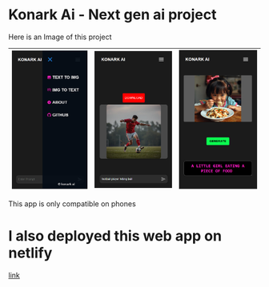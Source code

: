 # Konark Ai - Next gen ai project

Here is an Image of this project 

| ![Image 1](images/img1.png) | ![Image 2](images/img2.png) | ![Image 3](images/img3.png) |
|----------------------------------------------|----------------------------------------------|----------------------------------------------|


This app is only compatible on phones 

# I also deployed this web app on netlify 
[link](https://konarkaibysurya.netlify.app/)
